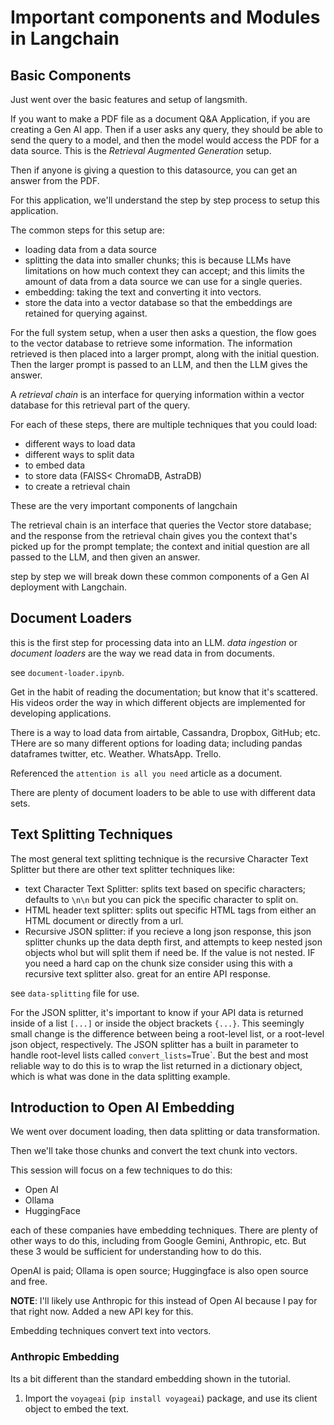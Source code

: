 # Important components and Modules in Langchain

## Basic Components

Just went over the basic features and setup of langsmith.

If you want to make a PDF file as a document Q&A Application, if you are creating a Gen AI app. Then if a user asks any query, they should be able to send the query to a model, and then the model would access the PDF for a data source. This is the _Retrieval Augmented Generation_ setup.

Then if anyone is giving a question to this datasource, you can get an answer from the PDF.

For this application, we'll understand the step by step process to setup this application.

The common steps for this setup are:

- loading data from a data source
- splitting the data into smaller chunks; this is because LLMs have limitations on how much context they can accept; and this limits the amount of data from a data source we can use for a single queries.
- embedding: taking the text and converting it into vectors.
- store the data into a vector database so that the embeddings are retained for querying against.

For the full system setup, when a user then asks a question, the flow goes to the vector database to retrieve some information. The information retrieved is then placed into a larger prompt, along with the initial question. Then the larger prompt is passed to an LLM, and then the LLM gives the answer.

A _retrieval chain_ is an interface for querying information within a vector database for this retrieval part of the query.

For each of these steps, there are multiple techniques that you could load:

- different ways to load data
- different ways to split data
- to embed data
- to store data (FAISS< ChromaDB, AstraDB)
- to create a retrieval chain

These are the very important components of langchain

The retrieval chain is an interface that queries the Vector store database; and the response from the retrieval chain gives you the context that's picked up for the prompt template; the context and initial question are all passed to the LLM, and then given an answer.

step by step we will break down these common components of a Gen AI deployment with Langchain.

## Document Loaders

this is the first step for processing data into an LLM. _data ingestion_ or _document loaders_ are the way we read data in from documents.

see `document-loader.ipynb`.

Get in the habit of reading the documentation; but know that it's scattered. His videos order the way in which different objects are implemented for developing applications.

There is a way to load data from airtable, Cassandra, Dropbox, GitHub; etc. THere are so many different options for loading data; including pandas dataframes twitter, etc. Weather. WhatsApp. Trello.

Referenced the `attention is all you need` article as a document.

There are plenty of document loaders to be able to use with different data sets.

## Text Splitting Techniques

The most general text splitting technique is the recursive Character Text Splitter but there are other text splitter techniques like:

- text Character Text Splitter: splits text based on specific characters; defaults to `\n\n` but you can pick the specific character to split on.
- HTML header text splitter: splits out specific HTML tags from either an HTML document or directly from a url.
- Recursive JSON splitter: if you recieve a long json response, this json splitter chunks up the data depth first, and attempts to keep nested json objects whol but will split them if need be. If the value is not nested. IF you need a hard cap on the chunk size consider using this with a recursive text splitter also. great for an entire API response.

see `data-splitting` file for use.

For the JSON splitter, it's important to know if your API data is returned inside of a list `[...]` or inside the object brackets `{...}`. This seemingly small change is the difference between being a root-level list, or a root-level json object, respectively. The JSON splitter has a built in parameter to handle root-level lists called `convert_lists=`True`. But the best and most reliable way to do this is to wrap the list returned in a dictionary object, which is what was done in the data splitting example.

## Introduction to Open AI Embedding

We went over document loading, then data splitting or data transformation.

Then we'll take those chunks and convert the text chunk into vectors.

This session will focus on a few techniques to do this:

- Open AI
- Ollama
- HuggingFace

each of these companies have embedding techniques. There are plenty of other ways to do this, including from Google Gemini, Anthropic, etc. But these 3 would be sufficient for understanding how to do this.

OpenAI is paid; Ollama is open source; Huggingface is also open source and free.

**NOTE**: I'll likely use Anthropic for this instead of Open AI because I pay for that right now. Added a new API key for this.

Embedding techniques convert text into vectors.

### Anthropic Embedding

Its a bit different than the standard embedding shown in the tutorial.

1. Import the `voyageai` (`pip install voyageai`) package, and use its client object to embed the text.
